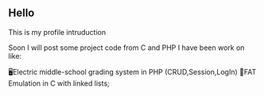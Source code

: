 ## Hello
This is my profile intruduction 

Soon I will post some project code from C and PHP I have been work on like:

🖥Electric middle-school grading system in PHP (CRUD,Session,LogIn)
💾FAT Emulation in C with linked lists;
